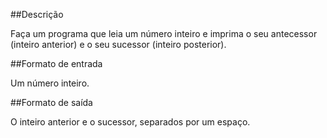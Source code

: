 ##Descrição

Faça um programa que leia um número inteiro e imprima o seu antecessor (inteiro anterior) e o seu sucessor (inteiro posterior).

##Formato de entrada

Um número inteiro.

##Formato de saída

O inteiro anterior e o sucessor, separados por um espaço.
